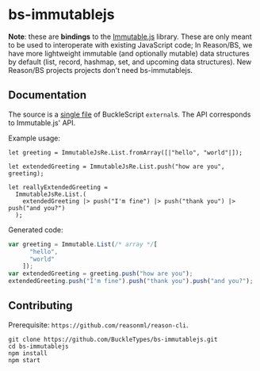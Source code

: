 # bs-immutablejs

**Note**: these are **bindings** to the [Immutable.js](https://facebook.github.io/immutable-js/) library. These are only meant to be used to interoperate with existing JavaScript code; In Reason/BS, we have more lightweight immutable (and optionally mutable) data structures by default (list, record, hashmap, set, and upcoming data structures). New Reason/BS projects projects don't need bs-immutablejs.

## Documentation

The source is a [single file](https://github.com/reasonml-community/bs-immutablejs/blob/master/src/immJsRe.re) of BuckleScript `external`s. The API corresponds to Immutable.js' API.

Example usage:

```reason
let greeting = ImmutableJsRe.List.fromArray([|"hello", "world"|]);

let extendedGreeting = ImmutableJsRe.List.push("how are you", greeting);

let reallyExtendedGreeting =
  ImmutableJsRe.List.(
    extendedGreeting |> push("I'm fine") |> push("thank you") |> push("and you?")
  );
```

Generated code:

```js
var greeting = Immutable.List(/* array */[
      "hello",
      "world"
    ]);
var extendedGreeting = greeting.push("how are you");
extendedGreeting.push("I'm fine").push("thank you").push("and you?");
```

## Contributing

Prerequisite: `https://github.com/reasonml/reason-cli`.

```
git clone https://github.com/BuckleTypes/bs-immutablejs.git
cd bs-immutablejs
npm install
npm start
```
